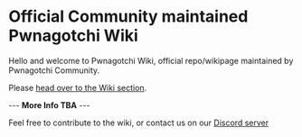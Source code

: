 # Official Community maintained Pwnagotchi Wiki

Hello and welcome to Pwnagotchi Wiki, official repo/wikipage maintained by Pwnagotchi Community.

Please [head over to the Wiki section](https://github.com/pwndevelopers/community-wiki/wiki).

--- **More Info TBA** ---

Feel free to contribute to the wiki, or contact us on our [Discord server](https://discord.gg/PgaU3Vp)
